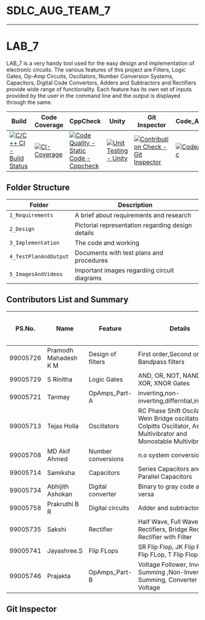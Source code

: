 # SDLC_AUG_TEAM_7
-----------------------------------------------------------------------------------------------------------------------------------------------------------------------------------

# LAB_7

LAB_7 is a very handy tool used for the easy design and implementation of electronic circuits. The various features of this project are Filters, Logic Gates, Op-Amp Circuits, Oscillators, Number Conversion Systems, Capacitors, Digital Code Convertors, Adders and Subtractors and Rectifiers provide wide range of functionality. Each feature has its own set of inputs provided by the user in the command line and the output is displayed through the same. 


| Build | Code Coverage | CppCheck | Unity | Git Inspector | Code_Ac| Codacy | Valgrind |
|-------|---------------|----------|-------|---------------|--------|-------|-----------|
|[![C/C++ CI - Build Status](https://github.com/TanmayBhilkar/SDLC_AUG_TEAM_7/actions/workflows/c-cpp.yml/badge.svg)](https://github.com/TanmayBhilkar/SDLC_AUG_TEAM_7/actions/workflows/c-cpp.yml)|[![CI-Coverage](https://github.com/TanmayBhilkar/SDLC_AUG_TEAM_7/actions/workflows/gcov.yml/badge.svg)](https://github.com/TanmayBhilkar/SDLC_AUG_TEAM_7/actions/workflows/gcov.yml)|[![Code Quality - Static Code - Cppcheck](https://github.com/TanmayBhilkar/SDLC_AUG_TEAM_7/actions/workflows/cppcheck.yml/badge.svg)](https://github.com/TanmayBhilkar/SDLC_AUG_TEAM_7/actions/workflows/cppcheck.yml)|[![Unit Testing - Unity](https://github.com/TanmayBhilkar/SDLC_AUG_TEAM_7/actions/workflows/unit_testing.yml/badge.svg)](https://github.com/TanmayBhilkar/SDLC_AUG_TEAM_7/actions/workflows/unit_testing.yml)|[![Contribution Check - Git Inspector](https://github.com/TanmayBhilkar/SDLC_AUG_TEAM_7/actions/workflows/gitinspector.yml/badge.svg)](https://github.com/TanmayBhilkar/SDLC_AUG_TEAM_7/actions/workflows/gitinspector.yml)|[![Codeac](https://static.codeac.io/badges/2-397881802.svg "Codeac")](https://app.codeac.io/github/TanmayBhilkar/SDLC_AUG_TEAM_7)|![code_quality](https://www.code-inspector.com/project/26795/score/svg)![code_grade](https://www.code-inspector.com/project/26795/status/svg)|[![Valgrind](https://github.com/TanmayBhilkar/SDLC_AUG_TEAM_7/actions/workflows/Valgrind.yml/badge.svg)](https://github.com/TanmayBhilkar/SDLC_AUG_TEAM_7/actions/workflows/Valgrind.yml)|


## Folder Structure

Folder                     | Description
-------------------        | -----------------------------------------
`1_Requirements`           | A brief about requirements and research
`2_Design`                 | Pictorial representation regarding design details
`3_Implementation`         | The code and working
`4_TestPlanAndOutput`      | Documents with test plans and procedures
`5_ImagesAndVideos`        | Important images regarding circuit diagrams


## Contributors List and Summary

| PS.No.| Name | Feature | Details | No. of Test Cases tested | No. of Test Cases Passed | Issuses Raised/ Solved |
|------|-----|---------|--------|-------|---------|--------------|
|99005726|Pramodh Mahadesh K M|Design of filters|First order,Second order and Bandpass filters| 06 | 06 | 01/00 |
|99005729|S Rinitha|Logic Gates|AND, OR, NOT, NAND, NOR, XOR, XNOR Gates|07 |07 | |
|99005721|Tanmay|OpAmps_Part-A|inverting,non-inverting,differntial,integretor|06 |06 | 00/02 |
|99005713|Tejas Holla| Oscillators | RC Phase Shift Oscilaltor, Wein Bridge oscillator, Colpitts Oscillator, Astable Multivibrator and Monostable Multivibrator| 06 | 06 | 00/02 |
|99005708|MD Akif Ahmed | Number conversions| n.o system conversions| | | |
|99005714|Samiksha | Capacitors| Series Capacitors and Parallel Capacitors|02 |02 | |
|99005734|Abhijith Ashokan | Digital converter| Binary to gray code and vice versa| 06 | 06 | |
|99005758|Prakruthi B R  |Digital circuits| Adder and subtractor | 08 | 08 | |
|99005735|Sakshi |Rectifier| Half Wave, Full Wave Rectifiers, Bridge Rectifier & Rectifier with Filter| 04 | 04 | |
|99005741|Jayashree.S | Flip FLops | SR Flip Flop, JK Flip Flop, D Flip FLop, T Flip Flop | 04 | 04 | |
|99005746|Prajakta  | OpAmps_Part-B | Voltage Follower, Inverting Summing ,Non-Inverting Summing, Converter Current Voltage | 04 | 04 | |

## Git Inspector
